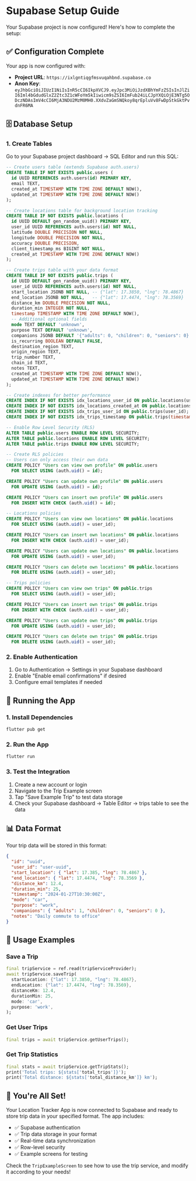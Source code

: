 # Supabase Setup Guide

Your Supabase project is now configured! Here's how to complete the setup:

## ✅ Configuration Complete

Your app is now configured with:

- **Project URL**: `https://ixlgntiqgfmsvuqahbnd.supabase.co`
- **Anon Key**: `eyJhbGciOiJIUzI1NiIsInR5cCI6IkpXVCJ9.eyJpc3MiOiJzdXBhYmFzZSIsInJlZiI6Iml4bGdudGlxZ2Ztc3Z1cWFoYm5kIiwicm9sZSI6ImFub24iLCJpYXQiOjE3NTg5ODczNDAsImV4cCI6MjA3NDU2MzM0MH0.XXdvZaGmSNQkoy8qrEpluVv8FwDpStkGktPvdnFR6MA`

## 🗄️ Database Setup

### 1. Create Tables

Go to your Supabase project dashboard → SQL Editor and run this SQL:

```sql
-- Create users table (extends Supabase auth.users)
CREATE TABLE IF NOT EXISTS public.users (
  id UUID REFERENCES auth.users(id) PRIMARY KEY,
  email TEXT,
  created_at TIMESTAMP WITH TIME ZONE DEFAULT NOW(),
  updated_at TIMESTAMP WITH TIME ZONE DEFAULT NOW()
);

-- Create locations table for background location tracking
CREATE TABLE IF NOT EXISTS public.locations (
  id UUID DEFAULT gen_random_uuid() PRIMARY KEY,
  user_id UUID REFERENCES auth.users(id) NOT NULL,
  latitude DOUBLE PRECISION NOT NULL,
  longitude DOUBLE PRECISION NOT NULL,
  accuracy DOUBLE PRECISION,
  client_timestamp_ms BIGINT NOT NULL,
  created_at TIMESTAMP WITH TIME ZONE DEFAULT NOW()
);

-- Create trips table with your data format
CREATE TABLE IF NOT EXISTS public.trips (
  id UUID DEFAULT gen_random_uuid() PRIMARY KEY,
  user_id UUID REFERENCES auth.users(id) NOT NULL,
  start_location JSONB NOT NULL, -- {"lat": 17.3850, "lng": 78.4867}
  end_location JSONB NOT NULL,   -- {"lat": 17.4474, "lng": 78.3569}
  distance_km DOUBLE PRECISION NOT NULL,
  duration_min INTEGER NOT NULL,
  timestamp TIMESTAMP WITH TIME ZONE DEFAULT NOW(),
  -- Additional optional fields
  mode TEXT DEFAULT 'unknown',
  purpose TEXT DEFAULT 'unknown',
  companions JSONB DEFAULT '{"adults": 0, "children": 0, "seniors": 0}',
  is_recurring BOOLEAN DEFAULT FALSE,
  destination_region TEXT,
  origin_region TEXT,
  trip_number TEXT,
  chain_id TEXT,
  notes TEXT,
  created_at TIMESTAMP WITH TIME ZONE DEFAULT NOW(),
  updated_at TIMESTAMP WITH TIME ZONE DEFAULT NOW()
);

-- Create indexes for better performance
CREATE INDEX IF NOT EXISTS idx_locations_user_id ON public.locations(user_id);
CREATE INDEX IF NOT EXISTS idx_locations_created_at ON public.locations(created_at);
CREATE INDEX IF NOT EXISTS idx_trips_user_id ON public.trips(user_id);
CREATE INDEX IF NOT EXISTS idx_trips_timestamp ON public.trips(timestamp);

-- Enable Row Level Security (RLS)
ALTER TABLE public.users ENABLE ROW LEVEL SECURITY;
ALTER TABLE public.locations ENABLE ROW LEVEL SECURITY;
ALTER TABLE public.trips ENABLE ROW LEVEL SECURITY;

-- Create RLS policies
-- Users can only access their own data
CREATE POLICY "Users can view own profile" ON public.users
  FOR SELECT USING (auth.uid() = id);

CREATE POLICY "Users can update own profile" ON public.users
  FOR UPDATE USING (auth.uid() = id);

CREATE POLICY "Users can insert own profile" ON public.users
  FOR INSERT WITH CHECK (auth.uid() = id);

-- Locations policies
CREATE POLICY "Users can view own locations" ON public.locations
  FOR SELECT USING (auth.uid() = user_id);

CREATE POLICY "Users can insert own locations" ON public.locations
  FOR INSERT WITH CHECK (auth.uid() = user_id);

CREATE POLICY "Users can update own locations" ON public.locations
  FOR UPDATE USING (auth.uid() = user_id);

CREATE POLICY "Users can delete own locations" ON public.locations
  FOR DELETE USING (auth.uid() = user_id);

-- Trips policies
CREATE POLICY "Users can view own trips" ON public.trips
  FOR SELECT USING (auth.uid() = user_id);

CREATE POLICY "Users can insert own trips" ON public.trips
  FOR INSERT WITH CHECK (auth.uid() = user_id);

CREATE POLICY "Users can update own trips" ON public.trips
  FOR UPDATE USING (auth.uid() = user_id);

CREATE POLICY "Users can delete own trips" ON public.trips
  FOR DELETE USING (auth.uid() = user_id);
```

### 2. Enable Authentication

1. Go to Authentication → Settings in your Supabase dashboard
2. Enable "Enable email confirmations" if desired
3. Configure email templates if needed

## 🚀 Running the App

### 1. Install Dependencies

```bash
flutter pub get
```

### 2. Run the App

```bash
flutter run
```

### 3. Test the Integration

1. Create a new account or login
2. Navigate to the Trip Example screen
3. Tap "Save Example Trip" to test data storage
4. Check your Supabase dashboard → Table Editor → trips table to see the data

## 📊 Data Format

Your trip data will be stored in this format:

```json
{
  "id": "uuid",
  "user_id": "user-uuid",
  "start_location": { "lat": 17.385, "lng": 78.4867 },
  "end_location": { "lat": 17.4474, "lng": 78.3569 },
  "distance_km": 12.4,
  "duration_min": 25,
  "timestamp": "2024-01-27T10:30:00Z",
  "mode": "car",
  "purpose": "work",
  "companions": { "adults": 1, "children": 0, "seniors": 0 },
  "notes": "Daily commute to office"
}
```

## 🔧 Usage Examples

### Save a Trip

```dart
final tripService = ref.read(tripServiceProvider);
await tripService.saveTrip(
  startLocation: {"lat": 17.3850, "lng": 78.4867},
  endLocation: {"lat": 17.4474, "lng": 78.3569},
  distanceKm: 12.4,
  durationMin: 25,
  mode: 'car',
  purpose: 'work',
);
```

### Get User Trips

```dart
final trips = await tripService.getUserTrips();
```

### Get Trip Statistics

```dart
final stats = await tripService.getTripStats();
print('Total trips: ${stats['total_trips']}');
print('Total distance: ${stats['total_distance_km']} km');
```

## 🎉 You're All Set!

Your Location Tracker App is now connected to Supabase and ready to store trip data in your specified format. The app includes:

- ✅ Supabase authentication
- ✅ Trip data storage in your format
- ✅ Real-time data synchronization
- ✅ Row-level security
- ✅ Example screens for testing

Check the `TripExampleScreen` to see how to use the trip service, and modify it according to your needs!





